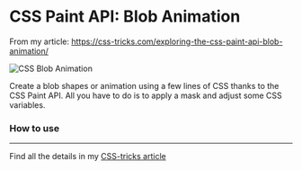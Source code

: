 # CSS Paint API: Blob Animation
From my article: https://css-tricks.com/exploring-the-css-paint-api-blob-animation/

![CSS Blob Animation](https://css-tricks.com/wp-content/uploads/2021/08/blob-featured-image.png)

Create a blob shapes or animation using a few lines of CSS thanks to the CSS Paint API. All you have to do is to apply a mask and adjust some CSS variables.

### How to use



----

Find all the details in my [CSS-tricks article](https://css-tricks.com/exploring-the-css-paint-api-blob-animation/)
